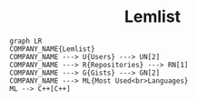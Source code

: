 <h1 align="center">Lemlist</h1>

```mermaid
graph LR
COMPANY_NAME{Lemlist}
COMPANY_NAME ---> U{Users} ---> UN[2]
COMPANY_NAME ---> R{Repositories} ---> RN[1]
COMPANY_NAME ---> G{Gists} ---> GN[2]
COMPANY_NAME ---> ML{Most Used<br>Languages}
ML --> C++[C++]
```

